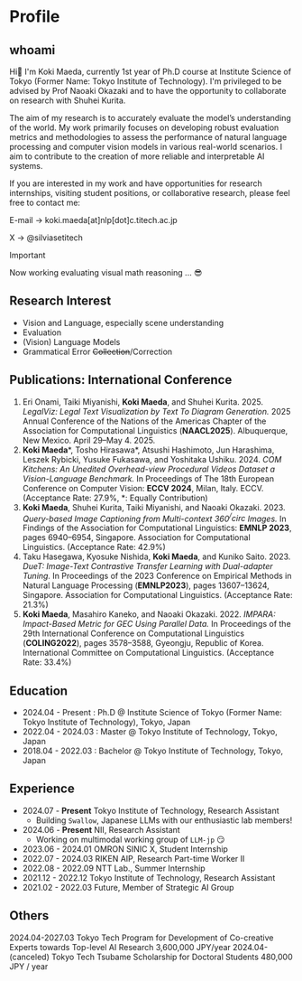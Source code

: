 # Profile

## whoami 

Hi👋 I'm Koki Maeda, currently 1st year of Ph.D course at Institute Science of Tokyo (Former Name: Tokyo Institute of Technology). I'm privileged to be advised by Prof Naoaki Okazaki and to have the opportunity to collaborate on research with Shuhei Kurita. 

The aim of my research is to accurately evaluate the model’s understanding of the world. My work primarily focuses on developing robust evaluation metrics and methodologies to assess the performance of natural language processing and computer vision models in various real-world scenarios. I aim to contribute to the creation of more reliable and interpretable AI systems.

If you are interested in my work and have opportunities for research internships, visiting student positions, or collaborative research, please feel free to contact me:

E-mail -> koki.maeda[at]nlp[dot]c.titech.ac.jp

X -> @silviasetitech


> [!IMPORTANT]
> Now working evaluating visual math reasoning ... 😎

## Research Interest

- Vision and Language, especially scene understanding
- Evaluation
- (Vision) Language Models
- Grammatical Error ~~Collection~~/Correction

## Publications: International Conference

1. Eri Onami, Taiki Miyanishi, **Koki Maeda**, and Shuhei Kurita. 2025. _LegalViz: Legal Text Visualization by Text To Diagram Generation._ 2025 Annual Conference of the Nations of the Americas Chapter of the Association for Computational Linguistics (**NAACL2025**). Albuquerque, New Mexico. April 29–May 4. 2025.
2. **Koki Maeda***, Tosho Hirasawa*, Atsushi Hashimoto, Jun Harashima, Leszek Rybicki, Yusuke Fukasawa, and Yoshitaka Ushiku. 2024. _COM Kitchens: An Unedited Overhead-view Procedural Videos Dataset a Vision-Language Benchmark._ In Proceedings of The 18th European Conference on Computer Vision: **ECCV 2024**, Milan, Italy. ECCV.  (Acceptance Rate: 27.9%, *: Equally Contribution)
3. **Koki Maeda**, Shuhei Kurita, Taiki Miyanishi, and Naoaki Okazaki. 2023. _Query-based Image Captioning from Multi-context 360$^/circ$ Images._ In Findings of the Association for Computational Linguistics: **EMNLP 2023**, pages 6940–6954, Singapore. Association for Computational Linguistics.  (Acceptance Rate: 42.9%)
4. Taku Hasegawa, Kyosuke Nishida, **Koki Maeda**, and Kuniko Saito. 2023. _DueT: Image-Text Contrastive Transfer Learning with Dual-adapter Tuning._ In Proceedings of the 2023 Conference on Empirical Methods in Natural Language Processing (**EMNLP2023**), pages 13607–13624, Singapore. Association for Computational Linguistics.  (Acceptance Rate: 21.3%)
5. **Koki Maeda**, Masahiro Kaneko, and Naoaki Okazaki. 2022. _IMPARA: Impact-Based Metric for GEC Using Parallel Data._ In Proceedings of the 29th International Conference on Computational Linguistics (**COLING2022**), pages 3578–3588, Gyeongju, Republic of Korea. International Committee on Computational Linguistics.  (Acceptance Rate: 33.4%)

## Education

- 2024.04 - Present : Ph.D @ Institute Science of Tokyo (Former Name: Tokyo Institute of Technology), Tokyo, Japan
- 2022.04 - 2024.03 :	Master @ Tokyo Institute of Technology, Tokyo, Japan
- 2018.04 - 2022.03 :	Bachelor @ Tokyo Institute of Technology, Tokyo, Japan

## Experience

- 2024.07 - **Present**   Tokyo Institute of Technology, 		Research Assistant
  - Building ``Swallow``, Japanese LLMs with our enthusiastic lab members!
- 2024.06 - **Present** 	NII,							Research Assistant
  - Working on multimodal working group of ``LLM-jp`` 😏
- 2023.06 - 2024.01 	OMRON SINIC X,		Student Internship
- 2022.07 - 2024.03 	RIKEN AIP, 				Research Part-time Worker II
- 2022.08 - 2022.09   NTT Lab.,						Summer Internship
- 2021.12 - 2022.12   Tokyo Institute of Technology, 		Research Assistant
- 2021.02 - 2022.03   Future, 						Member of Strategic AI Group

## Others

2024.04-2027.03		Tokyo Tech Program for Development of Co-creative Experts towards Top-level AI Research 3,600,000 JPY/year
2024.04-(canceled)		Tokyo Tech Tsubame Scholarship for Doctoral Students 480,000 JPY / year
